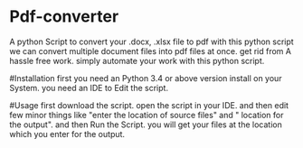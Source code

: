 # Pdf-converter
A python Script to convert your .docx, .xlsx file to pdf 
with this python script we can convert multiple document files into pdf files at once. get rid from A hassle free work. simply automate your work with this python script.

#Installation
first you need an Python 3.4 or above version install on your System.
you need an IDE to Edit the script.

#Usage
first download the script.
open the script in your IDE.
and then edit few minor things like "enter the location of source files" and " location for the output".
and then Run the Script.
you will get your files at the location which you enter for the output.   


